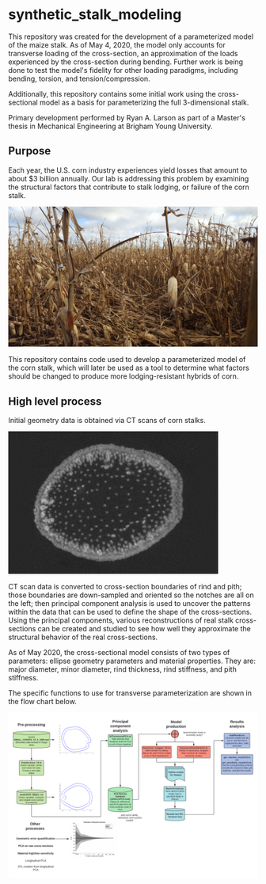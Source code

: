 # synthetic_stalk_modeling
This repository was created for the development of a parameterized model of the maize stalk.
As of May 4, 2020, the model only accounts for transverse loading of the cross-section, an approximation of the loads experienced by the cross-section during bending.
Further work is being done to test the model's fidelity for other loading paradigms, including bending, torsion, and tension/compression.

Additionally, this repository contains some initial work using the cross-sectional model as a basis for parameterizing the full 3-dimensional stalk.

Primary development performed by Ryan A. Larson as part of a Master's thesis in Mechanical Engineering at Brigham Young University.

## Purpose
Each year, the U.S. corn industry experiences yield losses that amount to about $3 billion annually.
Our lab is addressing this problem by examining the structural factors that contribute to stalk lodging, or failure of the corn stalk.

[lodged_stalks]: https://github.com/byu-crop-biomechanics-lab/synthetic_stalk_modeling/blob/master/Stalk_lodging.png "Lodged corn stalks, Iowa, 2019"

![alt text][lodged_stalks]

This repository contains code used to develop a parameterized model of the corn stalk, which will later be used as a tool to determine what factors should be changed to produce more lodging-resistant hybrids of corn.

## High level process
Initial geometry data is obtained via CT scans of corn stalks.

[ct_scan]: https://github.com/byu-crop-biomechanics-lab/synthetic_stalk_modeling/blob/master/CT%20cross%20section.png "Representative CT scan of a corn stalk cross-section"

![alt text][ct_scan]


CT scan data is converted to cross-section boundaries of rind and pith; those boundaries are down-sampled and oriented so the notches are all on the left; then principal component analysis is used to uncover the patterns within the data that can be used to define the shape of the cross-sections.
Using the principal components, various reconstructions of real stalk cross-sections can be created and studied to see how well they approximate the structural behavior of the real cross-sections.

As of May 2020, the cross-sectional model consists of two types of parameters: ellipse geometry parameters and material properties. They are: major diameter, minor diameter, rind thickness, rind stiffness, and pith stiffness.



The specific functions to use for transverse parameterization are shown in the flow chart below.

[process_flowchart]: https://github.com/byu-crop-biomechanics-lab/synthetic_stalk_modeling/blob/master/High_level_code_process.png "Code process flow chart"

![alt text][process_flowchart]




